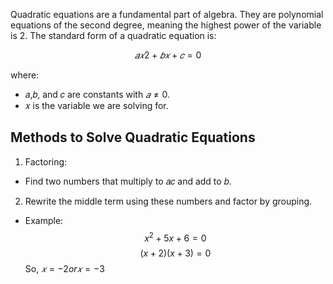 Quadratic equations are a fundamental part of algebra. They are polynomial equations of the second degree, meaning the highest power of the variable is 2. The standard form of a quadratic equation is:

$$
𝑎𝑥2 + 𝑏𝑥 + 𝑐 = 0
$$

where:

- 𝑎,𝑏, and 𝑐 are constants with $𝑎 ≠ 0$.
- 𝑥 is the variable we are solving for.

## Methods to Solve Quadratic Equations
1. Factoring:
- Find two numbers that multiply to 𝑎𝑐 and add to 𝑏.
2. Rewrite the middle term using these numbers and factor by grouping.
- Example: $$ x^2 + 5x + 6 = 0 $$ $$(x + 2)(x + 3) = 0$$ So, $𝑥=−2 or 𝑥=−3$
